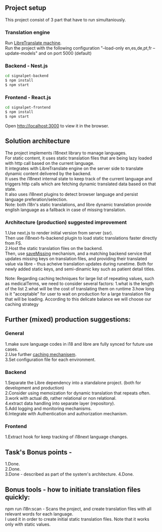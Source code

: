 ## Project setup

This project consist of 3 part that have to run simultaniously.

### Translation engine

Run [LibreTranslate machine](https://github.com/LibreTranslate/LibreTranslate?tab=readme-ov-file).  
 Run the project with the following configuration "–load-only en,es,de,pt,fr –update-models" and on port 5000 (default)

### Backend - Nest.js

```bash
cd signalpet-backend
$ npm install
$ npm start
```

### Frontend - React.js

```bash
cd signalpet-frontend
$ npm install
$ npm start
```

Open [http://localhost:3000](http://localhost:3000) to view it in the browser.

## Solution architecture

The project implements i18next library to manage languages.  
For static content, it uses static translation files that are being lazy loaded with http call based on the current language.  
It integrates with LibreTranslate engine on the server side to translate dynamic content delivered by the backend.  
It uses the i18next internal state to keep track of the current language and triggers http calls which are fetching dynamic translated data based on that state.  
 It also uses i18next plugins to detect browser language and persist language preferation/selection.  
Note: both i18n's static translations, and libre dynamic translation provide english language as a fallback in case of missing translation.

### Architecture (production) suggested improvement

1.Use next.js to render initial version from server (ssr).  
Then use i18next-fs-backend plugin to load static translations faster directly from FS.  
2.Host the static translation files on the backend.  
Then, use [saveMissing](https://www.i18next.com/overview/configuration-options) mechanism, and a matching backend service that updates missing keys on translation files, and providing their translated value via libre - thus acheive translation updates during runetime.
Both for newly added static keys, and semi-dinamic key such as patient detail titles.

Note: Regarding caching techniques for large list of repeating values, such as medicalTerms, we need to consider several factors:
1.what is the length of the list
2.what will be the cost of translating them on runtime
3.how long is it "acceptable" for user to wait on production for a large translation file that will be loading.
According to this delicate balance we will choose our caching strategy

## Further (mixed) production suggestions:

### General

1.make sure language codes in i18 and libre are fully synced for future use cases.  
2.Use further [caching mechanisem](https://www.i18next.com/how-to/caching).  
3.Set configuration file for each environment.

### Backend

1.Separate the Libre dependency into a standalone project. (both for development and production)  
2.Consider using memoization for dynamic translation that repeats often.  
3.work with actual db, rather relational or non relational.  
4.extract data handling into separate layer (repository).  
5.Add logging and monitoring mechanisms.  
6.Integrate with Authentication and authorization mechanism.

### Frontend

1.Extract hook for keep tracking of i18next language changes.

## Task's Bonus points -

1.Done.  
2.Done.  
3.Done - described as part of the system's architecture.
4.Done.

## Bonus tools - how to initiate translation files quickly:

npm run i18n:scan - Scans the project, and create translation files with all relevant words for each language.  
I used it in order to create initial static translation files.
Note that it works only with static values.
